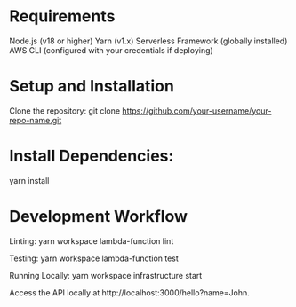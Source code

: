 # Requirements
Node.js (v18 or higher)
Yarn (v1.x)
Serverless Framework (globally installed)
AWS CLI (configured with your credentials if deploying)

# Setup and Installation
Clone the repository:
git clone https://github.com/your-username/your-repo-name.git

# Install Dependencies:
yarn install

# Development Workflow
Linting:
yarn workspace lambda-function lint

Testing:
yarn workspace lambda-function test

Running Locally:
yarn workspace infrastructure start

Access the API locally at http://localhost:3000/hello?name=John.